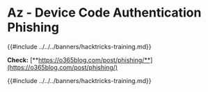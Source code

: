 # Az - Device Code Authentication Phishing

{{#include ../../../banners/hacktricks-training.md}}

**Check:** [**https://o365blog.com/post/phishing/**](https://o365blog.com/post/phishing/)

{{#include ../../../banners/hacktricks-training.md}}





